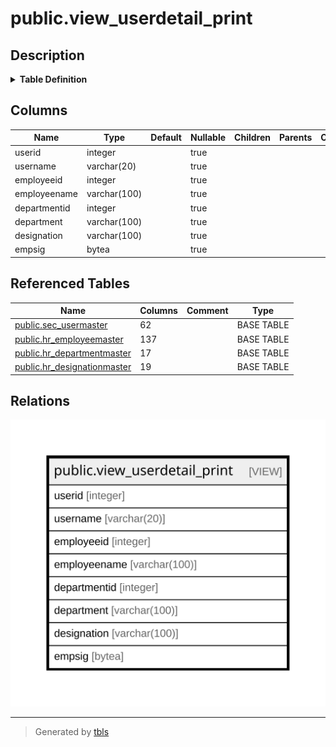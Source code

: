 # public.view_userdetail_print

## Description

<details>
<summary><strong>Table Definition</strong></summary>

```sql
CREATE VIEW view_userdetail_print AS (
 SELECT sec_usermaster.id AS userid,
    sec_usermaster.username,
    sec_usermaster.employeeid,
    hr_employeemaster.employeename,
    hr_employeemaster.departmentid,
    hr_departmentmaster.department,
    hr_designationmaster.designation,
    hr_employeemaster.empsig
   FROM (((sec_usermaster
     LEFT JOIN hr_employeemaster ON ((sec_usermaster.employeeid = hr_employeemaster.employeeid)))
     LEFT JOIN hr_departmentmaster ON ((hr_employeemaster.departmentid = hr_departmentmaster.departmentid)))
     LEFT JOIN hr_designationmaster ON ((hr_employeemaster.designationid = hr_designationmaster.designationid)))
)
```

</details>

## Columns

| Name | Type | Default | Nullable | Children | Parents | Comment |
| ---- | ---- | ------- | -------- | -------- | ------- | ------- |
| userid | integer |  | true |  |  |  |
| username | varchar(20) |  | true |  |  |  |
| employeeid | integer |  | true |  |  |  |
| employeename | varchar(100) |  | true |  |  |  |
| departmentid | integer |  | true |  |  |  |
| department | varchar(100) |  | true |  |  |  |
| designation | varchar(100) |  | true |  |  |  |
| empsig | bytea |  | true |  |  |  |

## Referenced Tables

| Name | Columns | Comment | Type |
| ---- | ------- | ------- | ---- |
| [public.sec_usermaster](public.sec_usermaster.md) | 62 |  | BASE TABLE |
| [public.hr_employeemaster](public.hr_employeemaster.md) | 137 |  | BASE TABLE |
| [public.hr_departmentmaster](public.hr_departmentmaster.md) | 17 |  | BASE TABLE |
| [public.hr_designationmaster](public.hr_designationmaster.md) | 19 |  | BASE TABLE |

## Relations

![er](public.view_userdetail_print.svg)

---

> Generated by [tbls](https://github.com/k1LoW/tbls)
